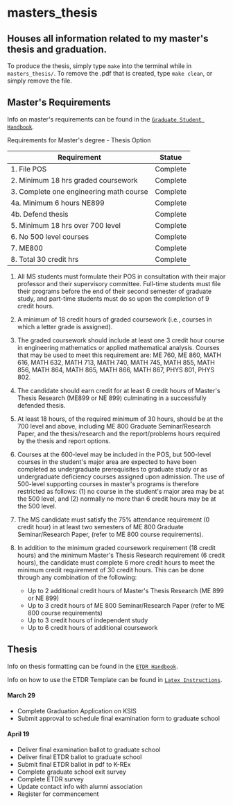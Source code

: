 # masters_thesis
Houses all information related to my master's thesis and graduation.
-----

To produce the thesis, simply type `make` into the terminal while in `masters_thesis/`.
To remove the .pdf that is created, type `make clean`, or simply remove the file.


## Master's Requirements

Info on master's requirements can be found in the [`Graduate Student Handbook`](https://www.mne.k-state.edu/docs/academics/graduate/18-19%20grad%20student%20handbook.pdf).

Requirements for Master's degree - Thesis Option


| Requirement | Statue |
|---|---|
| 1. File POS | Complete |
| 2. Minimum 18 hrs graded coursework | Complete |
| 3. Complete one engineering math course | Complete |
| 4a. Minimum 6 hours NE899| Complete |
| 4b. Defend thesis| Complete |
| 5. Minimum 18 hrs over 700 level | Complete |
| 6. No 500 level courses | Complete |
| 7. ME800 | Complete |
| 8. Total 30 credit hrs | Complete |

1. All MS students must formulate their POS in consultation with their major professor and their supervisory committee. Full-time students must file their programs before the end of their second semester of graduate study, and part-time students must do so upon the completion of 9 credit hours.

2. A minimum of 18 credit hours of graded coursework (i.e., courses in which a letter grade is assigned). 

3. The graded coursework should include at least one 3 credit hour course in engineering mathematics or applied mathematical analysis. Courses that may be used to meet this requirement are: ME 760, ME 860, MATH 616, MATH 632, MATH 713, MATH 740, MATH 745, MATH 855, MATH 856, MATH 864, MATH 865, MATH 866, MATH 867, PHYS 801, PHYS 802.

4. The candidate should earn credit for at least 6 credit hours of Master's Thesis Research (ME899 or NE 899) culminating in a successfully defended thesis.

5. At least 18 hours, of the required minimum of 30 hours, should be at the 700 level and above, including ME 800 Graduate Seminar/Research Paper, and the thesis/research and the report/problems hours required by the thesis and report options.

6. Courses at the 600-level may be included in the POS, but 500-level courses in the student's major area are expected to have been completed as undergraduate prerequisites to graduate study or as undergraduate deficiency courses assigned upon admission. The use of 500-level supporting courses in master's programs is therefore restricted as follows: (1) no course in the student's major area may be at the 500 level, and (2) normally no more than 6 credit hours may be at the 500 level.

7. The MS candidate must satisfy the 75% attendance requirement (0 credit hour) in at least two semesters of ME 800 Graduate Seminar/Research Paper, (refer to ME 800 course requirements).

8. In addition to the minimum graded coursework requirement (18 credit hours) and the minimum Master's Thesis Research requirement (6 credit hours), the candidate must complete 6 more credit hours to meet the minimum credit requirement of 30 credit hours. This can be done through any combination of the following:
    - Up to 2 additional credit hours of Master's Thesis Research (ME 899 or NE 899)
    - Up to 3 credit hours of ME 800 Seminar/Research Paper (refer to ME 800 course requirements)
    - Up to 3 credit hours of independent study 
    - Up to 6 credit hours of additional coursework



## Thesis

Info on thesis formatting can be found in the [`ETDR Handbook`](https://www.k-state.edu/grad/etdr/etdr-handbook.pdf).

Info on how to use the ETDR Template can be found in [`Latex Instructions`](https://www.k-state.edu/grad/etdr/template/Instructions%20for%20Using%20LaTeX%20ETDR%20Template.pdf).


#### March 29
 - Complete Graduation Application on KSIS
 - Submit approval to schedule final examination form to graduate school

#### April 19
 - Deliver final examination ballot to graduate school
 - Deliver final ETDR ballot to graduate school
 - Submit final ETDR ballot in pdf to K-REx
 - Complete graduate school exit survey
 - Complete ETDR survey
 - Update contact info with alumni association
 - Register for commencement
